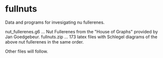 # fullnuts
Data and programs for invesigating nu fullerenes.

nut_fullerenes.g6 ... Nut Fullerenes from the "House of Graphs" provided by Jan Goedgebeur.
fullnuts.zip ... 173 latex files with Schlegel diagrams of the above nut fullerenes in the same order.

Other files will follow.
